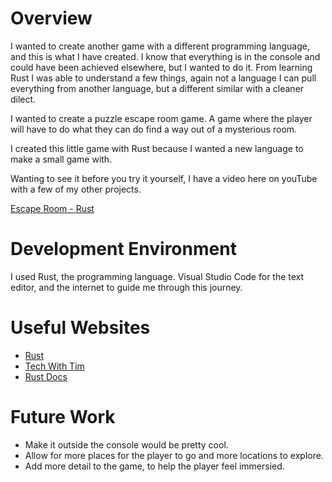 # Overview

I wanted to create another game with a different programming language, and this is what I have created. I know that everything is in the console and could have been achieved elsewhere, but I wanted to do it. From learning Rust I was able to understand a few things, again not a language I can pull everything from another language, but a different similar with a cleaner dilect.

I wanted to create a puzzle escape room game. A game where the player will have to do what they can do find a way out of a mysterious room. 

I created this little game with Rust because I wanted a new language to make a small game with. 

Wanting to see it before you try it yourself, I have a video here on youTube with a few of my other projects. 

[Escape Room - Rust](http://youtube.link.goes.here)

# Development Environment

I used Rust, the programming language. Visual Studio Code for the text editor, and the internet to guide me through this journey. 

# Useful Websites

* [Rust](https://www.rust-lang.org/)
* [Tech With Tim](https://youtu.be/T_KrYLW4jw8)
* [Rust Docs](https://doc.rust-lang.org/book/title-page.html)

# Future Work

* Make it outside the console would be pretty cool. 
* Allow for more places for the player to go and more locations to explore.
* Add more detail to the game, to help the player feel immersied. 